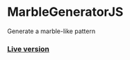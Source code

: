 # MarbleGeneratorJS

Generate a marble-like pattern

### [Live version](https://klemek.github.io/MarbleGeneratorJS/)
